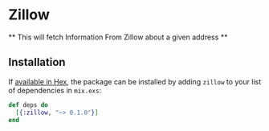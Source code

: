 # Zillow

** This will fetch Information From Zillow about a given address **

## Installation

If [available in Hex](https://hex.pm/docs/publish), the package can be installed
by adding `zillow` to your list of dependencies in `mix.exs`:

```elixir
def deps do
  [{:zillow, "~> 0.1.0"}]
end
```


